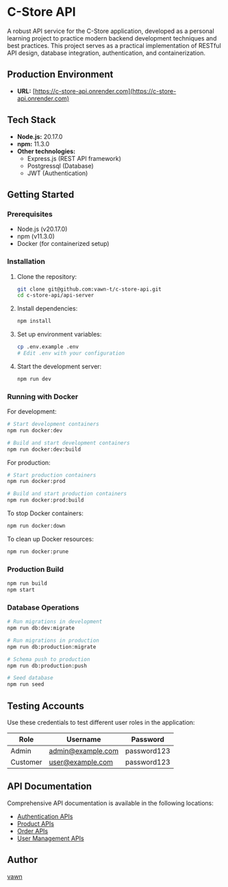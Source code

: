 # C-Store API

A robust API service for the C-Store application, developed as a personal learning project to practice modern backend development techniques and best practices. This project serves as a practical implementation of RESTful API design, database integration, authentication, and containerization.

## Production Environment

- **URL:** [https://c-store-api.onrender.com](https://c-store-api.onrender.com)

## Tech Stack

- **Node.js:** 20.17.0
- **npm:** 11.3.0
- **Other technologies:**
  - Express.js (REST API framework)
  - Postgressql (Database)
  - JWT (Authentication)

## Getting Started

### Prerequisites

- Node.js (v20.17.0)
- npm (v11.3.0)
- Docker (for containerized setup)

### Installation

1. Clone the repository:

   ```bash
   git clone git@github.com:vawn-t/c-store-api.git
   cd c-store-api/api-server
   ```

2. Install dependencies:

   ```bash
   npm install
   ```

3. Set up environment variables:

   ```bash
   cp .env.example .env
   # Edit .env with your configuration
   ```

4. Start the development server:
   ```bash
   npm run dev
   ```

### Running with Docker

For development:

```bash
# Start development containers
npm run docker:dev

# Build and start development containers
npm run docker:dev:build
```

For production:

```bash
# Start production containers
npm run docker:prod

# Build and start production containers
npm run docker:prod:build
```

To stop Docker containers:

```bash
npm run docker:down
```

To clean up Docker resources:

```bash
npm run docker:prune
```

### Production Build

```bash
npm run build
npm start
```

### Database Operations

```bash
# Run migrations in development
npm run db:dev:migrate

# Run migrations in production
npm run db:production:migrate

# Schema push to production
npm run db:production:push

# Seed database
npm run seed
```

## Testing Accounts

Use these credentials to test different user roles in the application:

| Role     | Username          | Password    |
| -------- | ----------------- | ----------- |
| Admin    | admin@example.com | password123 |
| Customer | user@example.com  | password123 |

## API Documentation

Comprehensive API documentation is available in the following locations:

- [Authentication APIs](/documents/apis/authentication/README.md)
- [Product APIs](/documents/apis/catalogue/README.md)
- [Order APIs](/documents/apis/shipping-method/README.md)
- [User Management APIs](/documents/apis/user/README.md)

## Author

[vawn](mailto:vantran99dn@gmail.com)
